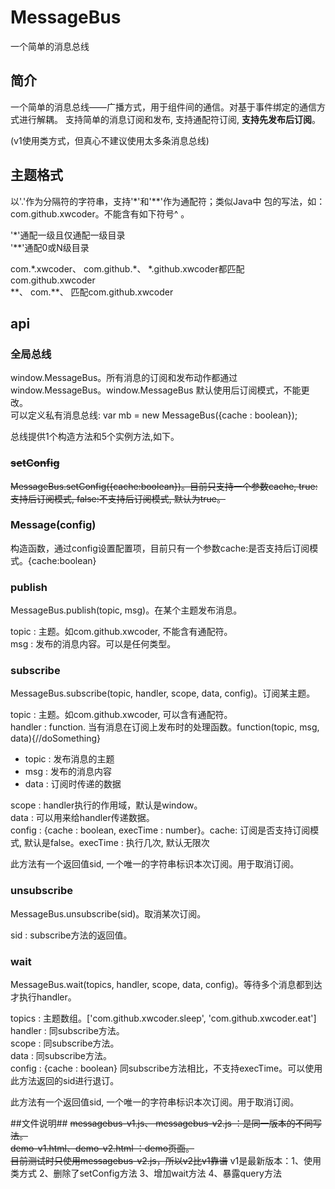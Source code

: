 MessageBus
==========

一个简单的消息总线

## 简介 ##

一个简单的消息总线——广播方式，用于组件间的通信。对基于事件绑定的通信方式进行解耦。
支持简单的消息订阅和发布, 支持通配符订阅, **支持先发布后订阅**。

(v1使用类方式，但真心不建议使用太多条消息总线)

## 主题格式 ##

以'.'作为分隔符的字符串，支持'\*'和'\*\*'作为通配符；类似Java中
包的写法，如：com.github.xwcoder。不能含有如下符号^ 。 

'\*'通配一级且仅通配一级目录  
'\*\*'通配0或N级目录

com.\*.xwcoder、  com.github.\*、  \*.github.xwcoder都匹配com.github.xwcoder  
\*\*、  com.\*\*、 匹配com.github.xwcoder

## api ##

### 全局总线 ###
window.MessageBus。所有消息的订阅和发布动作都通过window.MessageBus。window.MessageBus 默认使用后订阅模式，不能更改。    
可以定义私有消息总线: var mb = new MessageBus({cache : boolean});

总线提供1个构造方法和5个实例方法,如下。

### <del>setConfig</del> ###
<del>MessageBus.setConfig({cache:boolean})。目前只支持一个参数cache, true:支持后订阅模式, false:不支持后订阅模式, 默认为true。</del>

### Message(config) ###
构造函数，通过config设置配置项，目前只有一个参数cache:是否支持后订阅模式。{cache:boolean}

### publish ###
MessageBus.publish(topic, msg)。在某个主题发布消息。

topic : 主题。如com.github.xwcoder, 不能含有通配符。  
msg : 发布的消息内容。可以是任何类型。

### subscribe ###
MessageBus.subscribe(topic, handler, scope, data, config)。订阅某主题。

topic : 主题。如com.github.xwcoder, 可以含有通配符。  
handler : function. 当有消息在订阅上发布时的处理函数。function(topic, msg, data){//doSomething}
+   topic : 发布消息的主题
+   msg : 发布的消息内容
+   data : 订阅时传递的数据

scope : handler执行的作用域，默认是window。  
data : 可以用来给handler传递数据。   
config : {cache : boolean, execTime : number}。cache: 订阅是否支持订阅模式, 默认是false。execTime : 执行几次, 默认无限次

此方法有一个返回值sid, 一个唯一的字符串标识本次订阅。用于取消订阅。

### unsubscribe ###
MessageBus.unsubscribe(sid)。取消某次订阅。

sid : subscribe方法的返回值。

### wait ###
MessageBus.wait(topics, handler, scope, data, config)。等待多个消息都到达才执行handler。

topics : 主题数组。['com.github.xwcoder.sleep', 'com.github.xwcoder.eat']  
handler : 同subscribe方法。  
scope : 同subscribe方法。  
data : 同subscribe方法。  
config : {cache : boolean} 同subscribe方法相比，不支持execTime。可以使用此方法返回的sid进行退订。

此方法有一个返回值sid, 一个唯一的字符串标识本次订阅。用于取消订阅。

##文件说明##
<del>messagebus-v1.js、 messagebus-v2.js ：是同一版本的不同写法。</del>      
<del>demo-v1.html、demo-v2.html ：demo页面。</del>   
<del>目前测试时只使用messagebus-v2.js，所以v2比v1靠谱</del>
v1是最新版本：1、使用类方式 2、删除了setConfig方法 3、增加wait方法 4、暴露query方法
